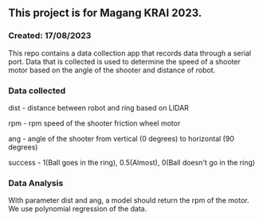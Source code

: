## This project is for Magang KRAI 2023.

### Created: 17/08/2023

This repo contains a data collection app that records data through a serial port. Data that is collected is used to determine the speed of a shooter motor based on the angle of the shooter and distance of robot.

### Data collected

dist - distance between robot and ring based on LIDAR

rpm - rpm speed of the shooter friction wheel motor

ang - angle of the shooter from vertical (0 degrees) to horizontal (90 degrees)

success - 1(Ball goes in the ring), 0.5(Almost), 0(Ball doesn't go in the ring)

### Data Analysis
With parameter dist and ang, a model should return the rpm of the motor. We use polynomial regression of the data.
